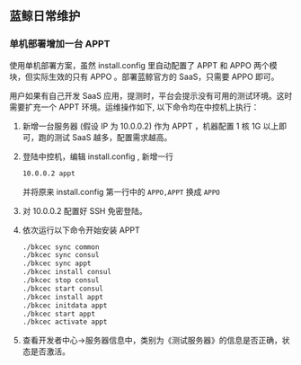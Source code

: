 ## 蓝鲸日常维护

### 单机部署增加一台 APPT

使用单机部署方案，虽然 install.config 里自动配置了 APPT 和 APPO 两个模块，但实际生效的只有 APPO 。部署蓝鲸官方的 SaaS，只需要 APPO 即可。

用户如果有自己开发 SaaS 应用，提测时，平台会提示没有可用的测试环境。这时需要扩充一个 APPT 环境。运维操作如下, 以下命令均在中控机上执行：

1. 新增一台服务器 (假设 IP 为 10.0.0.2) 作为 APPT ，机器配置 1 核 1G 以上即可，跑的测试 SaaS 越多，配置需求越高。

2. 登陆中控机，编辑 install.config , 新增一行
    ```bash
    10.0.0.2 appt
    ```
    并将原来 install.config 第一行中的 `APPO,APPT` 换成 `APPO`
3. 对 10.0.0.2 配置好 SSH 免密登陆。

4. 依次运行以下命令开始安装 APPT

    ```bash
    ./bkcec sync common
    ./bkcec sync consul
    ./bkcec sync appt
    ./bkcec install consul
    ./bkcec stop consul
    ./bkcec start consul
    ./bkcec install appt
    ./bkcec initdata appt
    ./bkcec start appt
    ./bkcec activate appt
    ```
5. 查看开发者中心->服务器信息中，类别为《测试服务器》的信息是否正确，状态是否激活。